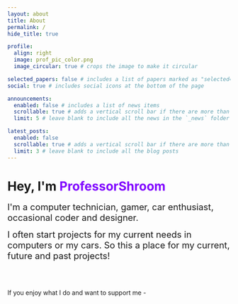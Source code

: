 ```yaml
---
layout: about
title: About
permalink: /
hide_title: true

profile:
  align: right
  image: prof_pic_color.png
  image_circular: true # crops the image to make it circular

selected_papers: false # includes a list of papers marked as "selected={true}"
social: true # includes social icons at the bottom of the page

announcements:
  enabled: false # includes a list of news items
  scrollable: true # adds a vertical scroll bar if there are more than 3 news items
  limit: 5 # leave blank to include all the news in the `_news` folder

latest_posts:
  enabled: false
  scrollable: true # adds a vertical scroll bar if there are more than 3 new posts items
  limit: 3 # leave blank to include all the blog posts
---
```


# **Hey, I'm <span style="color: #8103ff;">ProfessorShroom</span>**

<span style="font-size: 20px;">I'm a computer technician, gamer, car enthusiast, occasional coder and designer.</span>

<span style="font-size: 20px;">I often start projects for my current needs in computers or my cars. So this a place for my current, future and past projects!</span>

<br>
<br>

If you enjoy what I do and want to support me -

<div style="margin-top: 20px;">
  <script type="text/javascript" src="https://cdnjs.buymeacoffee.com/1.0.0/button.prod.min.js"
    data-name="bmc-button"
    data-slug="professorshroom"
    data-color="#8103ff"
    data-emoji="🍺"
    data-font="Cookie"
    data-text="Buy me a beer"
    data-outline-color="#000000"
    data-font-color="#000000"
    data-coffee-color="#ffffff">
  </script>
</div>
